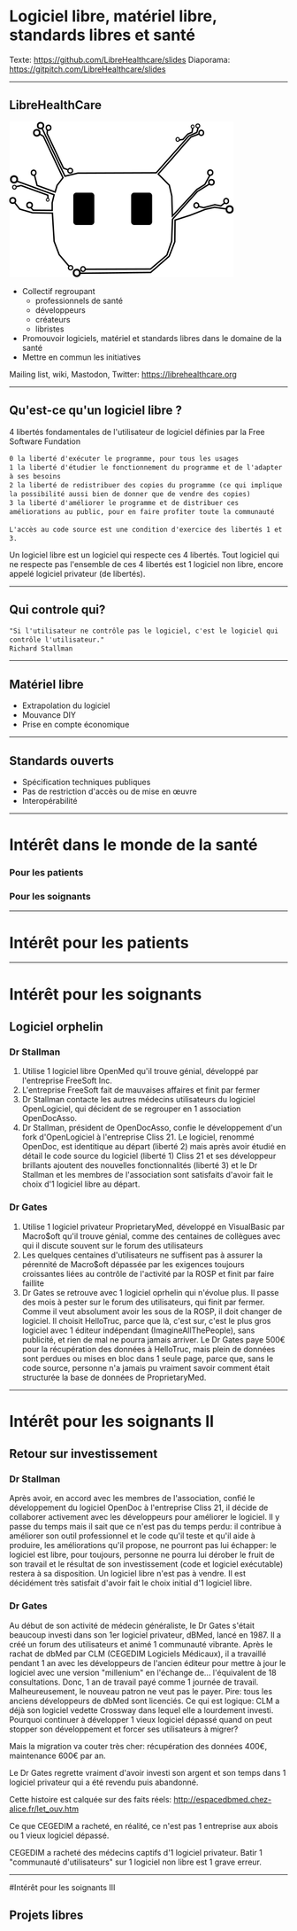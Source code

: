 # Logiciel libre, matériel libre, standards libres et santé
Texte: https://github.com/LibreHealthcare/slides
Diaporama: https://gitpitch.com/LibreHealthcare/slides

---
## LibreHealthCare
![logo](images/logo.png)

* Collectif regroupant
    * professionnels de santé
    * développeurs
    * créateurs
    * libristes
* Promouvoir logiciels, matériel et standards libres dans le domaine de la santé
* Mettre en commun les initiatives

Mailing list, wiki, Mastodon, Twitter: https://librehealthcare.org

---
## Qu'est-ce qu'un logiciel libre ?

4 libertés fondamentales de l'utilisateur de logiciel définies par la Free Software Fundation

    0 la liberté d'exécuter le programme, pour tous les usages
    1 la liberté d'étudier le fonctionnement du programme et de l'adapter à ses besoins
    2 la liberté de redistribuer des copies du programme (ce qui implique la possibilité aussi bien de donner que de vendre des copies)
    3 la liberté d'améliorer le programme et de distribuer ces améliorations au public, pour en faire profiter toute la communauté
    
    L'accès au code source est une condition d'exercice des libertés 1 et 3.
    
Un logiciel libre est un logiciel qui respecte ces 4 libertés.
Tout logiciel qui ne respecte pas l'ensemble de ces 4 libertés est 1 logiciel non libre, encore appelé logiciel privateur (de libertés).

---

## Qui controle qui?

    "Si l'utilisateur ne contrôle pas le logiciel, c'est le logiciel qui contrôle l'utilisateur."
    Richard Stallman

---
## Matériel libre

* Extrapolation du logiciel
* Mouvance DIY
* Prise en compte économique

---
## Standards ouverts

* Spécification techniques publiques
* Pas de restriction d'accès ou de mise en œuvre
* Interopérabilité

---
# Intérêt dans le monde de la santé

### Pour les patients
### Pour les soignants

---

# Intérêt pour les patients

---
# Intérêt pour les soignants
## Logiciel orphelin

### Dr Stallman
 
1. Utilise 1 logiciel libre OpenMed qu'il trouve génial, développé par l'entreprise FreeSoft Inc.
2. L'entreprise FreeSoft fait de mauvaises affaires et finit par fermer
3. Dr Stallman contacte les autres médecins utilisateurs du logiciel OpenLogiciel, qui décident de se regrouper en 1 association OpenDocAsso.
4. Dr Stallman, président de OpenDocAsso, confie le développement d'un fork d'OpenLogiciel à l'entreprise Cliss 21. Le logiciel, renommé OpenDoc, est identitique au départ (liberté 2) mais après avoir étudié en détail le code source du logiciel (liberté 1) Cliss 21 et ses développeur brillants ajoutent des nouvelles fonctionnalités (liberté 3) et le Dr Stallman et les membres de l'association sont satisfaits d'avoir fait le choix d'1 logiciel libre au départ.

### Dr Gates

1. Utilise 1 logiciel privateur ProprietaryMed, développé en VisualBasic par Macro$oft qu'il trouve génial, comme des centaines de collègues avec qui il discute souvent sur le forum des utilisateurs
2. Les quelques centaines d'utilisateurs ne suffisent pas à assurer la pérennité de Macro$oft dépassée par les exigences toujours croissantes liées au contrôle de l'activité par la ROSP et finit par faire faillite
3. Dr Gates se retrouve avec 1 logiciel oprhelin qui n'évolue plus. Il passe des mois à pester sur le forum des utilisateurs, qui finit par fermer. Comme il veut absolument avoir les sous de la ROSP, il doit changer de logiciel. Il choisit HelloTruc, parce que là, c'est sur, c'est le plus gros logiciel avec 1 éditeur indépendant (ImagineAllThePeople), sans publicité, et rien de mal ne pourra jamais arriver. Le Dr Gates paye 500€ pour la récupération des données à HelloTruc, mais plein de données sont perdues ou mises en bloc dans 1 seule page, parce que, sans le code source, personne n'a jamais pu vraiment savoir comment était structurée la base de données de ProprietaryMed.

---
# Intérêt pour les soignants II
## Retour sur investissement

### Dr Stallman
Après avoir, en accord avec les membres de l'association, confié le développement du logiciel OpenDoc à l'entreprise Cliss 21, il décide de collaborer activement avec les développeurs pour améliorer le logiciel. Il y passe du temps mais il sait que ce n'est pas du temps perdu: il contribue à améliorer son outil professionnel et le code qu'il teste et qu'il aide à produire, les améliorations qu'il propose, ne pourront pas lui échapper: le logiciel est libre, pour toujours, personne ne pourra lui dérober le fruit de son travail et le résultat de son investissement (code et logiciel exécutable) restera à sa disposition. Un logiciel libre n'est pas à vendre. Il est décidément très satisfait d'avoir fait le choix initial d'1 logiciel libre.

### Dr Gates

Au début de son activité de médecin généraliste, le Dr Gates s'était beaucoup investi dans son 1er logiciel privateur, dBMed, lancé en 1987. Il a créé un forum des utilisateurs et animé 1 communauté vibrante. Après le rachat de dbMed par CLM (CEGEDIM Logiciels Médicaux), il a travaillé pendant 1 an avec les développeurs de l'ancien éditeur pour mettre à jour le logiciel avec une version "millenium" en l'échange de... l'équivalent de 18 consultations. Donc, 1 an de travail payé comme 1 journée de travail. Malheureusement, le nouveau patron ne veut pas le payer. Pire: tous les anciens développeurs de dbMed sont licenciés. Ce qui est logique: CLM a déjà son logiciel vedette Crossway dans lequel elle a lourdement investi. Pourquoi continuer à développer 1 vieux logiciel dépassé quand on peut stopper son développement et forcer ses utilisateurs à migrer?

Mais la migration va couter très cher: récupération des données 400€, maintenance 600€ par an.

Le Dr Gates regrette vraiment d'avoir investi son argent et son temps dans 1 logiciel privateur qui a été revendu puis abandonné.

Cette histoire est calquée sur des faits réels: http://espacedbmed.chez-alice.fr/let_ouv.htm

Ce que CEGEDIM a racheté, en réalité, ce n'est pas 1 entreprise aux abois ou 1 vieux logiciel dépassé.

CEGEDIM a racheté des médecins captifs d'1 logiciel privateur.
Batir 1 "communauté d'utilisateurs" sur 1 logiciel non libre est 1 grave erreur.

---

#Intérêt pour les soignants III

## Projets libres
